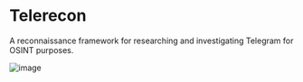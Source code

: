 # Telerecon
A reconnaissance framework for researching and investigating Telegram for OSINT purposes.

![image](https://github.com/sockysec/Telerecon/assets/121141737/34b07f2f-54ab-4598-95fd-22faca80cfd3)

